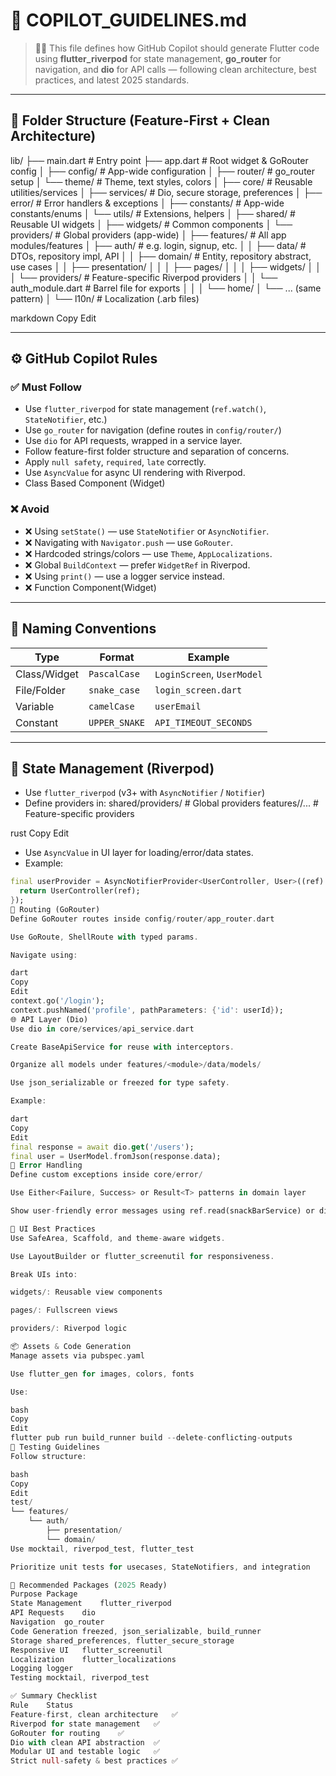 # 🚀 COPILOT_GUIDELINES.md

> 👨‍💻 This file defines how GitHub Copilot should generate Flutter code using **flutter_riverpod** for state management, **go_router** for navigation, and **dio** for API calls — following clean architecture, best practices, and latest 2025 standards.

---

## 📁 Folder Structure (Feature-First + Clean Architecture)

lib/
├── main.dart # Entry point
├── app.dart # Root widget & GoRouter config
│
├── config/ # App-wide configuration
│ ├── router/ # go_router setup
│ └── theme/ # Theme, text styles, colors
│
├── core/ # Reusable utilities/services
│ ├── services/ # Dio, secure storage, preferences
│ ├── error/ # Error handlers & exceptions
│ ├── constants/ # App-wide constants/enums
│ └── utils/ # Extensions, helpers
│
├── shared/ # Reusable UI widgets
│ ├── widgets/ # Common components
│ └── providers/ # Global providers (app-wide)
│
├── features/ # All app modules/features
│ ├── auth/ # e.g. login, signup, etc.
│ │ ├── data/ # DTOs, repository impl, API
│ │ ├── domain/ # Entity, repository abstract, use cases
│ │ ├── presentation/
│ │ │ ├── pages/
│ │ │ ├── widgets/
│ │ │ └── providers/ # Feature-specific Riverpod providers
│ │ └── auth_module.dart # Barrel file for exports
│ │
│ └── home/
│ └── ... (same pattern)
│
└── l10n/ # Localization (.arb files)

markdown
Copy
Edit

---

## ⚙️ GitHub Copilot Rules

### ✅ Must Follow
- Use `flutter_riverpod` for state management (`ref.watch()`, `StateNotifier`, etc.)
- Use `go_router` for navigation (define routes in `config/router/`)
- Use `dio` for API requests, wrapped in a service layer.
- Follow feature-first folder structure and separation of concerns.
- Apply `null safety`, `required`, `late` correctly.
- Use `AsyncValue` for async UI rendering with Riverpod.
- Class Based Component (Widget)

### ❌ Avoid
- ❌ Using `setState()` — use `StateNotifier` or `AsyncNotifier`.
- ❌ Navigating with `Navigator.push` — use `GoRouter`.
- ❌ Hardcoded strings/colors — use `Theme`, `AppLocalizations`.
- ❌ Global `BuildContext` — prefer `WidgetRef` in Riverpod.
- ❌ Using `print()` — use a logger service instead.
- ❌ Function Component(Widget)

---

## 🧠 Naming Conventions

| Type         | Format         | Example                     |
|--------------|----------------|-----------------------------|
| Class/Widget | `PascalCase`   | `LoginScreen`, `UserModel`  |
| File/Folder  | `snake_case`   | `login_screen.dart`         |
| Variable     | `camelCase`    | `userEmail`                 |
| Constant     | `UPPER_SNAKE`  | `API_TIMEOUT_SECONDS`       |

---

## 🧩 State Management (Riverpod)

- Use `flutter_riverpod` (v3+ with `AsyncNotifier` / `Notifier`)
- Define providers in:
shared/providers/ # Global providers
features/<module>/... # Feature-specific providers

rust
Copy
Edit
- Use `AsyncValue` in UI layer for loading/error/data states.
- Example:
```dart
final userProvider = AsyncNotifierProvider<UserController, User>((ref) {
  return UserController(ref);
});
🔁 Routing (GoRouter)
Define GoRouter routes inside config/router/app_router.dart

Use GoRoute, ShellRoute with typed params.

Navigate using:

dart
Copy
Edit
context.go('/login');
context.pushNamed('profile', pathParameters: {'id': userId});
🌐 API Layer (Dio)
Use dio in core/services/api_service.dart

Create BaseApiService for reuse with interceptors.

Organize all models under features/<module>/data/models/

Use json_serializable or freezed for type safety.

Example:

dart
Copy
Edit
final response = await dio.get('/users');
final user = UserModel.fromJson(response.data);
🔐 Error Handling
Define custom exceptions inside core/error/

Use Either<Failure, Success> or Result<T> patterns in domain layer

Show user-friendly error messages using ref.read(snackBarService) or dialog

🎨 UI Best Practices
Use SafeArea, Scaffold, and theme-aware widgets.

Use LayoutBuilder or flutter_screenutil for responsiveness.

Break UIs into:

widgets/: Reusable view components

pages/: Fullscreen views

providers/: Riverpod logic

📦 Assets & Code Generation
Manage assets via pubspec.yaml

Use flutter_gen for images, colors, fonts

Use:

bash
Copy
Edit
flutter pub run build_runner build --delete-conflicting-outputs
🧪 Testing Guidelines
Follow structure:

bash
Copy
Edit
test/
└── features/
    └── auth/
        ├── presentation/
        └── domain/
Use mocktail, riverpod_test, flutter_test

Prioritize unit tests for usecases, StateNotifiers, and integration

🧰 Recommended Packages (2025 Ready)
Purpose	Package
State Management	flutter_riverpod
API Requests	dio
Navigation	go_router
Code Generation	freezed, json_serializable, build_runner
Storage	shared_preferences, flutter_secure_storage
Responsive UI	flutter_screenutil
Localization	flutter_localizations
Logging	logger
Testing	mocktail, riverpod_test

✅ Summary Checklist
Rule	Status
Feature-first, clean architecture	✅
Riverpod for state management	✅
GoRouter for routing	✅
Dio with clean API abstraction	✅
Modular UI and testable logic	✅
Strict null-safety & best practices	✅